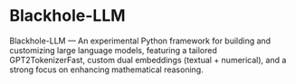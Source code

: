 # Blackhole-LLM
Blackhole-LLM — An experimental Python framework for building and customizing large language models, featuring a tailored GPT2TokenizerFast, custom dual embeddings (textual + numerical), and a strong focus on enhancing mathematical reasoning.
